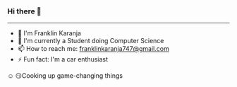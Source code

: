 ### Hi there 👋
---

* 🔭 I'm Franklin Karanja
* 🌱 I'm currently a Student doing Computer Science
* 📫 How to reach me: franklinkaranja747@gmail.com
* ⚡ Fun fact: I'm a car enthusiast

:relaxed: 
:smirk:Cooking up game-changing things
<!--
**K-NURF/K-NURF** is a ✨ _special_ ✨ repository because its `README.md` (this file) appears on your GitHub profile.

Here are some ideas to get you started:

- 🔭 I’m currently working on ...
- 🌱 I’m currently learning ...
- 👯 I’m looking to collaborate on ...
- 🤔 I’m looking for help with ...
- 💬 Ask me about ...
- 📫 How to reach me: ...
- 😄 Pronouns: ...
- ⚡ Fun fact: ...
-->
